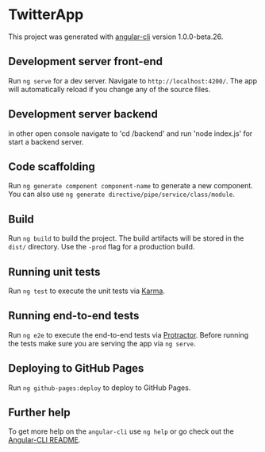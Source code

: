 # TwitterApp

This project was generated with [angular-cli](https://github.com/angular/angular-cli) version 1.0.0-beta.26.

## Development server front-end
Run `ng serve` for a dev server. Navigate to `http://localhost:4200/`. The app will automatically reload if you change any of the source files.
## Development server backend
in other open console navigate to 'cd /backend' and run 'node index.js' for start a backend server.
## Code scaffolding

Run `ng generate component component-name` to generate a new component. You can also use `ng generate directive/pipe/service/class/module`.

## Build

Run `ng build` to build the project. The build artifacts will be stored in the `dist/` directory. Use the `-prod` flag for a production build.

## Running unit tests

Run `ng test` to execute the unit tests via [Karma](https://karma-runner.github.io).

## Running end-to-end tests

Run `ng e2e` to execute the end-to-end tests via [Protractor](http://www.protractortest.org/).
Before running the tests make sure you are serving the app via `ng serve`.

## Deploying to GitHub Pages

Run `ng github-pages:deploy` to deploy to GitHub Pages.

## Further help

To get more help on the `angular-cli` use `ng help` or go check out the [Angular-CLI README](https://github.com/angular/angular-cli/blob/master/README.md).
